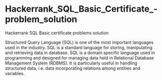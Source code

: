 # Hackerrank_SQL_Basic_Certificate_-problem_solution
Hackerrank SQL Basic certificate problems solution


Structured Query Language (SQL) is one of the most important languages used in the industry. SQL is a standard language for storing, manipulating and retrieving data in database. SQL is a domain specific language used in programming and designed for managing data held in Relational Database Management System (RDBMS). It is particularly useful in handling structured data, i.e. data incorporating relations among entities and variables.

